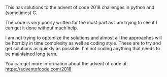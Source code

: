 This has solutions to the advent of code 2018 challenges in python and (sometimes) C.

The code is _very_ poorly written for the most part as I am trying to see if I can get it done without much help.

I am not trying to optomize the solutions and almost all the approaches will be horribly in time complexity as well as coding style. These are to try and get solutions as quickly as possible. I'm not coding anything that needs to be maintained long term.

You can get more information about the advent of code at: https://adventofcode.com/2018
